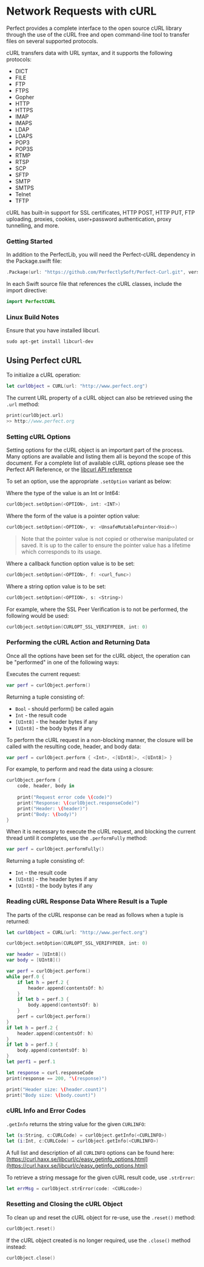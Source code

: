 # Network Requests with cURL

Perfect provides a complete interface to the open source cURL library through the use of the cURL free and open command-line tool to transfer files on several supported protocols.cURL transfers data with URL syntax, and it supports the following protocols:
- DICT 
- FILE
- FTP
- FTPS
- Gopher
- HTTP
- HTTPS
- IMAP
- IMAPS
- LDAP
- LDAPS
- POP3
- POP3S
- RTMP
- RTSP
- SCP
- SFTP
- SMTP
- SMTPS
- Telnet
- TFTP

cURL has built-in support for SSL certificates, HTTP POST, HTTP PUT, FTP uploading, proxies, cookies, user+password authentication, proxy tunnelling, and more.

### Getting Started

In addition to the PerfectLib, you will need the Perfect-cURL dependency in the Package.swift file:

``` swift
.Package(url: "https://github.com/PerfectlySoft/Perfect-Curl.git", versions: Version(0,0,0)..<Version(10,0,0)),
```

In each Swift source file that references the cURL classes, include the import directive:

``` swift
import PerfectCURL
```

### Linux Build Notes

Ensure that you have installed libcurl.

```
sudo apt-get install libcurl-dev
```

## Using Perfect cURL

To initialize a cURL operation:

``` swift
let curlObject = CURL(url: "http://www.perfect.org")
```

The current URL property of a cURL object can also be retrieved using the `.url` method:

``` swift
print(curlObject.url)
>> http://www.perfect.org
```

### Setting cURL Options

Setting options for the cURL object is an important part of the process. Many options are available and listing them all is beyond the scope of this document. For a complete list of available cURL options please see the Perfect API Reference, or the [libcurl API reference](https://curl.haxx.se/libcurl/c/)

To set an option, use the appropriate `.setOption` variant as below:

Where the type of the value is an Int or Int64:

``` swift
curlObject.setOption(<OPTION>, int: <INT>)
```

Where the form of the value is a pointer option value:

``` swift
curlObject.setOption(<OPTION>, v: <UnsafeMutablePointer<Void>>)
```
> Note that the pointer value is not copied or otherwise manipulated or saved. It is up to the caller to ensure the pointer value has a lifetime which corresponds to its usage.

Where a callback function option value is to be set:

``` swift
curlObject.setOption(<OPTION>, f: <curl_func>)
```

Where a string option value is to be set:

``` swift
curlObject.setOption(<OPTION>, s: <String>)
```

For example, where the SSL Peer Verification is to not be performed, the following would be used:

``` swift
curlObject.setOption(CURLOPT_SSL_VERIFYPEER, int: 0)
```

### Performing the cURL Action and Returning Data

Once all the options have been set for the cURL object, the operation can be "performed" in one of the following ways:

Executes the current request:

``` swift
var perf = curlObject.perform()
```

Returning a tuple consisting of: 

* `Bool` - should perform() be called again
* `Int` - the result code
* `[UInt8]` - the header bytes if any
* `[UInt8]` - the body bytes if any

To perform the cURL request in a non-blocking manner, the closure will be called with the resulting code, header, and body data:

``` swift
var perf = curlObject.perform { <Int>, <[UInt8]>, <[UInt8]> }
```

For example, to perform and read the data using a closure:

``` swift
curlObject.perform {
	code, header, body in
	
	print("Request error code \(code)")
	print("Response: \(curlObject.responseCode)")
	print("Header: \(header)")
	print("Body: \(body)")
}

```

When it is necessary to execute the cURL request, and blocking the current thread until it completes, use the `.performFully` method:

``` swift
var perf = curlObject.performFully()
```

Returning a tuple consisting of: 

* `Int` - the result code
* `[UInt8]` - the header bytes if any
* `[UInt8]` - the body bytes if any


### Reading cURL Response Data Where Result is a Tuple

The parts of the cURL response can be read as follows when a tuple is returned:

``` swift
let curlObject = CURL(url: "http://www.perfect.org")

curlObject.setOption(CURLOPT_SSL_VERIFYPEER, int: 0)

var header = [UInt8]()
var body = [UInt8]()

var perf = curlObject.perform()
while perf.0 {
	if let h = perf.2 {
		header.append(contentsOf: h)
	}
	if let b = perf.3 {
		body.append(contentsOf: b)
	}
	perf = curlObject.perform()
}
if let h = perf.2 {
	header.append(contentsOf: h)
}
if let b = perf.3 {
	body.append(contentsOf: b)
}
let perf1 = perf.1

let response = curl.responseCode
print(response == 200, "\(response)")

print("Header size: \(header.count)")
print("Body size: \(body.count)")
```

### cURL Info and Error Codes

`.getInfo` returns the string value for the given `CURLINFO`:

``` swift
let (s:String, c:CURLCode) = curlObject.getInfo(<CURLINFO>)
let (i:Int, c:CURLCode) = curlObject.getInfo(<CURLINFO>)
```

A full list and description of all `CURLINFO` options can be found here: [https://curl.haxx.se/libcurl/c/easy_getinfo_options.html](https://curl.haxx.se/libcurl/c/easy_getinfo_options.html)

To retrieve a string message for the given cURL result code, use `.strError`:

``` swift
let errMsg = curlObject.strError(code: <CURLcode>)
```

### Resetting and Closing the cURL Object

To clean up and reset the cURL object for re-use, use the `.reset()` method:

``` swift
curlObject.reset()
```

If the cURL object created is no longer required, use the `.close()` method instead:

``` swift
curlObject.close()
```